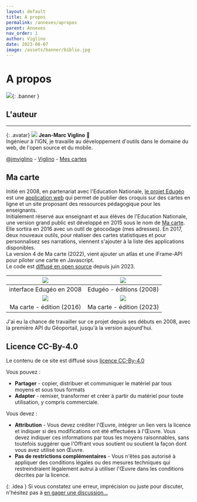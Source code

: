 ```yaml
---
layout: default
title: A propos
permalink: /annexes/apropos
parent: Annexes
nav_order: 1
author: Viglino
date: 2023-08-07
image: /assets/banner/biblio.jpg
---
```


# A propos

![](/Macarte-MI/assets/banner/fantasy.jpg){: .banner }

## L'auteur
---

{: .avatar}
![](https://avatars.githubusercontent.com/u/7868217)
**Jean-Marc Viglino** 🧭   
Ingénieur à l'IGN, je travaille au développement d'outils dans le domaine du web, de l'open source et du mobile.

[<i class="fa fa-twitter"></i> @jmviglino](https://twitter.com/jmviglino "me suivre sur Twitter") -
[<i class="fa fa-github"></i> Viglino](https://github.com/Viglino "mes projets opensource") -
[<i class="fa fa-map"></i> Mes cartes](https://macarte.ign.fr/utilisateur/Viglino_jmsS "consulter mes cartes !")

## Ma carte

Initié en 2008, en partenariat avec l'Education Nationale, [le projet Edugéo](http://mappemonde-archive.mgm.fr/num24/internet/int09401.html) est une [application web](https://fr.wikipedia.org/wiki/Application_web) qui permet de publier des croquis sur des cartes en ligne et un site proposant des ressources pédagogique pour les enseignants.   
Initialement réservé aux enseignant et aux élèves de l'Education Nationale, une version grand public est développé en 2015 sous le nom de [Ma carte](https://macarte.ign.fr/). Elle sortira en 2016 avec un outil de géocodage (mes adresses). En 2017, deux nouveaux outils, pour réaliser des cartes statistiques et pour personnalisez ses narrations, viennent s'ajouter à la liste des applications disponibles.   
La version 4 de Ma carte (2022), vient ajouter un atlas et une iFrame-API pour piloter une carte en Javascript.   
Le code est [diffusé en open source](https://github.com/IGNF-Ma-carte) depuis juin 2023.

| ![](/Macarte-MI/assets/img/a-edugeo.jpg) | ![](/Macarte-MI/assets/img/a-edugeo2.jpg) |
|:----:|:----:|
| interface Edugéo en 2008 | Edugéo - éditions (2008) |
| ![](/Macarte-MI/assets/img/a-macartev2.jpg) | ![](/Macarte-MI/assets/img/a-macartev4.jpg) |
| Ma carte - édition (2016) | Ma carte - édition (2023) |

J'ai eu la chance de travailler sur ce projet depuis ses débuts en 2008, avec la première API du Géoportail, jusqu'à la version aujourd'hui.

## Licence CC-By-4.0

Le contenu de ce site est diffusé sous [licence CC-By-4.0](https://github.com/Viglino/Macarte-MI/blob/main/LICENSE.txt)

Vous pouvez :
* **Partager** - copier, distribuer et communiquer le matériel par tous moyens et sous tous formats
* **Adapter** - remixer, transformer et créer à partir du matériel pour toute utilisation, y compris commerciale.

Vous devez :
* **Attribution** - Vous devez créditer l'Œuvre, intégrer un lien vers la licence et indiquer si des modifications ont été effectuées à l'Œuvre. Vous devez indiquer ces informations par tous les moyens raisonnables, sans toutefois suggérer que l'Offrant vous soutient ou soutient la façon dont vous avez utilisé son Œuvre.
* **Pas de restrictions complémentaires** - Vous n'êtes pas autorisé à appliquer des conditions légales ou des mesures techniques qui restreindraient légalement autrui à utiliser l'Œuvre dans les conditions décrites par la licence.

{: .idea }
Si vous constatez une erreur, imprécision ou juste pour discuter, n'hésitez pas à [en gager une discussion...](https://github.com/Viglino/Macarte-MI/discussions)
